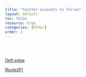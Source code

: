 ```yaml
---
title: "Twitter accounts to follow"
layout: default
toc: false
resource: true 
categories: [Other] 
order: 3
---
```

<br><br>

[Defi  edge](https://twitter.com/thedefiedge)

[Route2FI](https://twitter.com/Route2FI)
